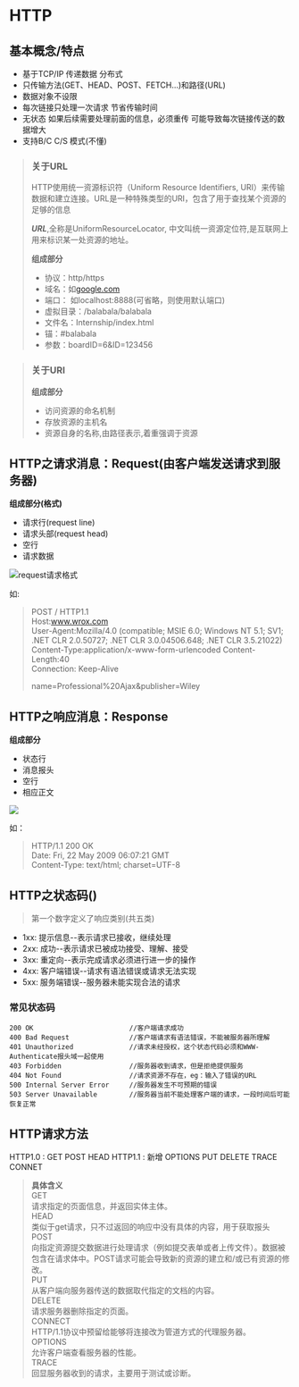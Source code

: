 # HTTP

## 基本概念/特点
* 基于TCP/IP 传递数据 分布式
* 只传输方法(GET、HEAD、POST、FETCH...)和路径(URL)
* 数据对象不设限
* 每次链接只处理一次请求 节省传输时间
* 无状态 如果后续需要处理前面的信息，必须重传 可能导致每次链接传送的数据增大
* 支持B/C C/S 模式(不懂)

> ### 关于URL
> HTTP使用统一资源标识符（Uniform Resource Identifiers, URI）来传输数据和建立连接。URL是一种特殊类型的URI，包含了用于查找某个资源的足够的信息
>
>
> ***URL***,全称是UniformResourceLocator, 中文叫统一资源定位符,是互联网上用来标识某一处资源的地址。
>
> **组成部分**   
>    * 协议：http/https
>    * 域名：如[google.com](http://www.google.com)
>    * 端口： 如localhost:8888(可省略，则使用默认端口)
>    * 虚拟目录：/balabala/balabala
>    * 文件名：Internship/index.html
>    * 锚：#balabala
>    * 参数：boardID=6&ID=123456


> ### 关于URI
> **组成部分**
> * 访问资源的命名机制
> * 存放资源的主机名
> * 资源自身的名称,由路径表示,着重强调于资源

## HTTP之请求消息：Request(由客户端发送请求到服务器)

**组成部分(格式)**
* 请求行(request line)
* 请求头部(request head)
* 空行
* 请求数据

![request请求格式](https://upload-images.jianshu.io/upload_images/2964446-fdfb1a8fce8de946.png?imageMogr2/auto-orient/strip%7CimageView2/2/w/466)

如:
> POST / HTTP1.1   
> Host:www.wrox.com   
User-Agent:Mozilla/4.0 (compatible; MSIE 6.0; Windows NT 5.1; SV1; .NET CLR 2.0.50727; .NET CLR 3.0.04506.648; .NET CLR 3.5.21022)   
>Content-Type:application/x-www-form-urlencoded
Content-Length:40   
Connection: Keep-Alive   
>
>name=Professional%20Ajax&publisher=Wiley

## HTTP之响应消息：Response
**组成部分**
* 状态行
* 消息报头
* 空行
* 相应正文

![](https://upload-images.jianshu.io/upload_images/2964446-1c4cab46f270d8ee.jpg?imageMogr2/auto-orient/strip%7CimageView2/2/w/683)

如：
> HTTP/1.1 200 OK  
Date: Fri, 22 May 2009 06:07:21 GMT   
Content-Type: text/html; charset=UTF-8

<html>
      <head></head>
      <body>
            <!--body goes here-->
      </body>
</html>

## HTTP之状态码()
> 第一个数字定义了响应类别(共五类)

* 1xx: 提示信息--表示请求已接收，继续处理
* 2xx: 成功--表示请求已被成功接受、理解、接受
* 3xx: 重定向--表示完成请求必须进行进一步的操作
* 4xx: 客户端错误--请求有语法错误或请求无法实现
* 5xx: 服务端错误--服务器未能实现合法的请求   
### 常见状态码   
`200 OK                        //客户端请求成功`   
`400 Bad Request               //客户端请求有语法错误，不能被服务器所理解  `   
`401 Unauthorized              //请求未经授权，这个状态代码必须和WWW-Authenticate报头域一起使用`   
`403 Forbidden                 //服务器收到请求，但是拒绝提供服务`   
`404 Not Found                 //请求资源不存在，eg：输入了错误的URL`  
`500 Internal Server Error     //服务器发生不可预期的错误`    
`503 Server Unavailable        //服务器当前不能处理客户端的请求，一段时间后可能恢复正常`   

## HTTP请求方法
HTTP1.0 : GET POST HEAD
HTTP1.1 : 新增 OPTIONS PUT DELETE TRACE CONNET
> **具体含义**   
> GET    
    请求指定的页面信息，并返回实体主体。   
> HEAD      
类似于get请求，只不过返回的响应中没有具体的内容，用于获取报头   
POST     
向指定资源提交数据进行处理请求（例如提交表单或者上传文件）。数据被包含在请求体中。POST请求可能会导致新的资源的建立和/或已有资源的修改。   
PUT  
从客户端向服务器传送的数据取代指定的文档的内容。   
DELETE   
请求服务器删除指定的页面。      
CONNECT  
HTTP/1.1协议中预留给能够将连接改为管道方式的代理服务器。   
OPTIONS  
允许客户端查看服务器的性能。   
TRACE    
回显服务器收到的请求，主要用于测试或诊断。

